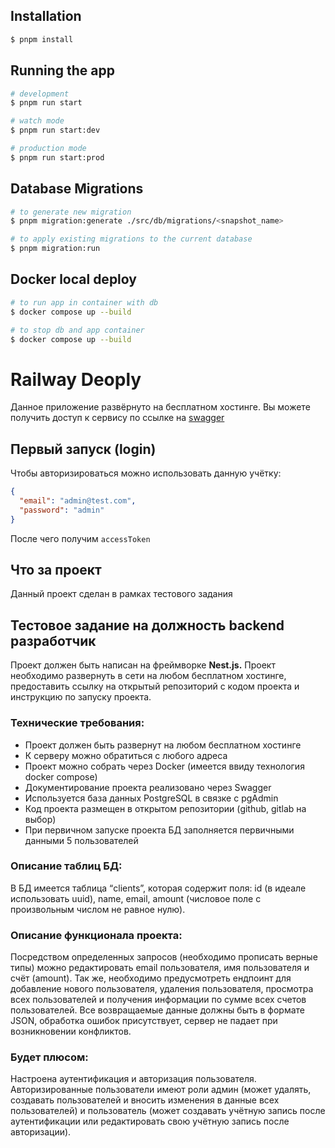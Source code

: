 ## Installation

```bash
$ pnpm install
```

## Running the app

```bash
# development
$ pnpm run start

# watch mode
$ pnpm run start:dev

# production mode
$ pnpm run start:prod
```

## Database Migrations
```bash
# to generate new migration
$ pnpm migration:generate ./src/db/migrations/<snapshot_name>
```

```bash
# to apply existing migrations to the current database
$ pnpm migration:run
```

## Docker local deploy
```bash
# to run app in container with db
$ docker compose up --build
```

```bash
# to stop db and app container
$ docker compose up --build
```

# Railway Deoply
Данное приложение развёрнуто на бесплатном хостинге.
Вы можете получить доступ к сервису по ссылке на [swagger](https://test-spitzer-automation-rus-be-production.up.railway.app/api/api-docs)

## Первый запуск (login)
Чтобы авторизироваться можно использовать данную учётку:
```json
{
  "email": "admin@test.com",
  "password": "admin"
}
```
После чего получим `accessToken`


## Что за проект
Данный проект сделан в рамках тестового задания
## Тестовое задание на должность backend разработчик

Проект должен быть написан на фреймворке **Nest.js.** Проект необходимо развернуть в сети на любом бесплатном хостинге, предоставить ссылку на открытый репозиторий с кодом проекта и инструкцию по запуску проекта.

### Технические требования:
* Проект должен быть развернут на любом бесплатном хостинге
* К серверу можно обратиться с любого адреса
* Проект можно собрать через Docker (имеется ввиду технология docker compose)
* Документирование проекта реализовано через Swagger
* Используется база данных PostgreSQL в связке с pgAdmin
* Код проекта размещен в открытом репозитории (github, gitlab на выбор)
* При первичном запуске проекта БД заполняется первичными данными 5 пользователей
### Описание таблиц БД:
В БД имеется таблица “clients”, которая содержит поля: id (в идеале использовать uuid), name, email, amount (числовое поле с произвольным числом не равное нулю).
### Описание функционала проекта:
Посредством определенных запросов (необходимо прописать верные типы) можно редактировать email пользователя, имя пользователя и счёт (amount).
Так же, необходимо предусмотреть ендпоинт для добавление нового пользователя, удаления пользователя, просмотра всех пользователей и получения информации по сумме всех счетов пользователей.
Все возвращаемые данные должны быть в формате JSON, обработка ошибок присутствует, сервер не падает при возникновении конфликтов.
### Будет плюсом:
Настроена аутентификация и авторизация пользователя. Авторизированные пользователи имеют роли админ (может удалять, создавать пользователей и вносить изменения в данные всех пользователей) и пользователь (может создавать учётную запись после аутентификации или редактировать свою учётную запись после авторизации).